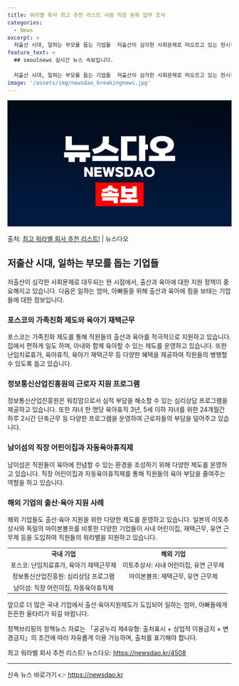 ```yaml
---
title: 워라밸 회사 최고 추천 리스트 사람 직장 문화 업무 조사
categories:
  - News
excerpt: >
  저출산 시대, 일하는 부모를 돕는 기업들  저출산이 심각한 사회문제로 떠오르고 있는 현시점, 이를 해결하기 …
feature_text: >
  ## seoulnews 실시간 뉴스 속보입니다.

  저출산 시대, 일하는 부모를 돕는 기업들  저출산이 심각한 사회문제로 떠오르고 있는 현시점, 이를 해결하기 …
image: '/assets/img/newsdao_breakingnews.jpg'
---
```


![뉴스다오 속보](/assets/img/newsdao_breakingnews.jpg)

<p>출처: <a href="https://newsdao.kr/4508" rel="dofollow">최고 워라밸 회사 추천 리스트!</a> | 뉴스다오</p>

<h2 data-ke-size="size26">저출산 시대, 일하는 부모를 돕는 기업들</h2>
<p data-ke-size="size16">저출산이 심각한 사회문제로 대두되는 현 시점에서, 출산과 육아에 대한 지원 정책이 중요해지고 있습니다. 다음은 일하는 엄마, 아빠들을 위해 출산과 육아에 힘을 보태는 기업들에 대한 정보입니다.</p>

<h3>포스코의 가족친화 제도와 육아기 재택근무</h3>
<p data-ke-size="size16">포스코는 가족친화 제도를 통해 직원들의 출산과 육아를 적극적으로 지원하고 있습니다. 집에서 편하게 일도 하며, 아내와 함께 육아할 수 있는 제도를 운영하고 있습니다. 또한 난임치료휴가, 육아휴직, 육아기 재택근무 등 다양한 혜택을 제공하여 직원들의 병행할 수 있도록 돕고 있습니다.</p>

<h3>정보통신산업진흥원의 근로자 지원 프로그램</h3>
<p data-ke-size="size16">정보통신산업진흥원은 워킹맘으로서 심적 부담을 해소할 수 있는 심리상담 프로그램을 제공하고 있습니다. 또한 자녀 한 명당 육아휴직 3년, 5세 이하 자녀를 위한 24개월간 하루 2시간 단축근무 등 다양한 프로그램을 운영하여 근로자들의 부담을 덜어주고 있습니다.</p>

<h3>남이섬의 직장 어린이집과 자동육아휴직제</h3>
<p data-ke-size="size16">남이섬은 직원들이 육아에 전념할 수 있는 환경을 조성하기 위해 다양한 제도를 운영하고 있습니다. 직장 어린이집과 자동육아휴직제를 통해 직원들의 육아 부담을 줄여주는 역할을 하고 있습니다.</p>

<h3>해외 기업의 출산·육아 지원 사례</h3>
<p data-ke-size="size16">해외 기업들도 출산·육아 지원을 위한 다양한 제도를 운영하고 있습니다. 일본의 이토추상사와 독일의 마이본볼프를 비롯한 다양한 기업들이 사내 어린이집, 재택근무, 유연 근무제 등을 도입하여 직원들의 워라밸을 지원하고 있습니다.</p>

<table>
  <tr>
    <td style="text-align: center; height: 17px;"><b>국내 기업</b></td>
    <td style="text-align: center; height: 17px;"><b>해외 기업</b></td>
  </tr>
  <tr>
    <td style="text-align: center; height: 17px;">포스코: 난임치료휴가, 육아기 재택근무제</td>
    <td style="text-align: center; height: 17px;">이토추상사: 사내 어린이집, 유연 근무제</td>
  </tr>
  <tr>
    <td style="text-align: center; height: 17px;">정보통신산업진흥원: 심리상담 프로그램</td>
    <td style="text-align: center; height: 17px;">마이본볼프: 재택근무, 유연 근무제</td>
  </tr>
  <tr>
    <td style="text-align: center; height: 17px;">남이섬: 직장 어린이집, 자동육아휴직제</td>
    <td colspan="1" style="text-align: center; height: 17px;"></td>
  </tr>
</table>

<p data-ke-size="size16">앞으로 더 많은 국내 기업에서 출산·육아지원제도가 도입되어 일하는 엄마, 아빠들에게 든든한 울타리가 되길 바랍니다.</p>
<p data-ke-size="size16">정책브리핑의 정책뉴스 자료는 「공공누리 제4유형: 출처표시 + 상업적 이용금지 + 변경금지」의 조건에 따라 자유롭게 이용 가능하며, 출처를 표기해야 합니다.</p>
<p data-ke-size="size16">최고 워라밸 회사 추천 리스트! 뉴스다오: <a href="https://newsdao.kr/4508">https://newsdao.kr/4508</a></p>
<p data-ke-size="size16"></p>
<hr>
<p data-ke-size="size16"></p> 

신속 뉴스 바로가기 👉 <a href="https://newsdao.kr" rel="dofollow">https://newsdao.kr</a>


